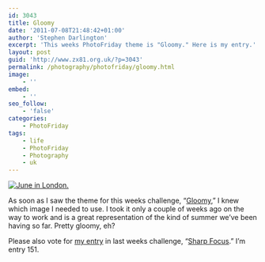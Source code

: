 ```yaml
---
id: 3043
title: Gloomy
date: '2011-07-08T21:48:42+01:00'
author: 'Stephen Darlington'
excerpt: 'This weeks PhotoFriday theme is "Gloomy." Here is my entry.'
layout: post
guid: 'http://www.zx81.org.uk/?p=3043'
permalink: /photography/photofriday/gloomy.html
image:
    - ''
embed:
    - ''
seo_follow:
    - 'false'
categories:
    - PhotoFriday
tags:
    - life
    - PhotoFriday
    - Photography
    - uk
---
```


[![June in London.](https://i0.wp.com/farm4.static.flickr.com/3003/5839357578_431a77270e.jpg?resize=500%2C500)](http://www.flickr.com/photos/stephendarlington/5839357578/ "June in London. by stephendarlington, on Flickr")

As soon as I saw the theme for this weeks challenge, “[Gloomy](http://www.photofriday.com/archives/challenge/001099.php),” I knew which image I needed to use. I took it only a couple of weeks ago on the way to work and is a great representation of the kind of summer we’ve been having so far. Pretty gloomy, eh?

Please also vote for [my entry](http://www.zx81.org.uk/photography/photofriday/sharp-focus.html#respond) in last weeks challenge, “[Sharp Focus](http://www.photofriday.com/linkviewer.php?id=1097).” I’m entry 151.